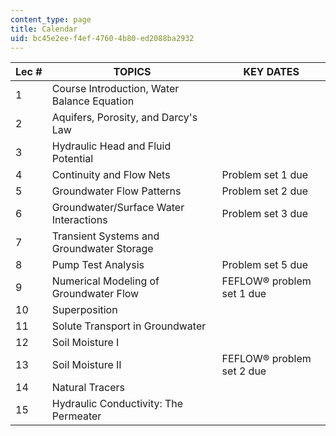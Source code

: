 ```yaml
---
content_type: page
title: Calendar
uid: bc45e2ee-f4ef-4760-4b80-ed2088ba2932
---
```


| Lec # | TOPICS | KEY DATES |
| --- | --- | --- |
| 1 | Course Introduction, Water Balance Equation |  |
| 2 | Aquifers, Porosity, and Darcy's Law |  |
| 3 | Hydraulic Head and Fluid Potential |  |
| 4 | Continuity and Flow Nets | Problem set 1 due |
| 5 | Groundwater Flow Patterns | Problem set 2 due |
| 6 | Groundwater/Surface Water Interactions | Problem set 3 due |
| 7 | Transient Systems and Groundwater Storage |  |
| 8 | Pump Test Analysis | Problem set 5 due |
| 9 | Numerical Modeling of Groundwater Flow | FEFLOW® problem set 1 due |
| 10 | Superposition |  |
| 11 | Solute Transport in Groundwater |  |
| 12 | Soil Moisture I |  |
| 13 | Soil Moisture II | FEFLOW® problem set 2 due |
| 14 | Natural Tracers |  |
| 15 | Hydraulic Conductivity: The Permeater |